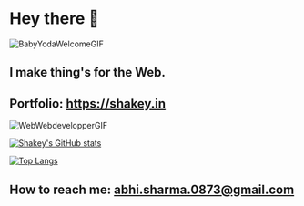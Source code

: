 # Hey there 👋

![BabyYodaWelcomeGIF](https://user-images.githubusercontent.com/62803883/230148190-3781d064-5a49-4a07-811f-3a221945fa31.gif)

## I make thing's for the Web.

## Portfolio: https://shakey.in

![WebWebdevelopperGIF](https://user-images.githubusercontent.com/62803883/230148314-7320742d-cb60-4076-a355-e3d249357395.gif)


[![Shakey's GitHub stats](https://github-readme-stats.vercel.app/api?username=shakeybuoy&theme=radical&show_icons=true)](https://github.com/anuraghazra/github-readme-stats)

[![Top Langs](https://github-readme-stats.vercel.app/api/top-langs/?username=shakeybuoy&theme=radical&layout=compact&hide=java,jupyter%20notebook&langs_count=6)](https://github.com/anuraghazra/github-readme-stats)
## How to reach me: abhi.sharma.0873@gmail.com
